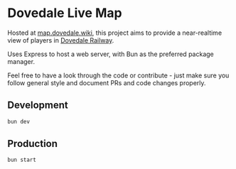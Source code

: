 # Dovedale Live Map

Hosted at [map.dovedale.wiki](https://map.dovedale.wiki), this project aims to provide a near-realtime view of players in [Dovedale Railway](https://play.dovedale.wiki).

Uses Express to host a web server, with Bun as the preferred package manager.

Feel free to have a look through the code or contribute - just make sure you follow general style and document PRs and code changes properly.

## Development

```sh
bun dev
```

## Production

```sh
bun start
```
